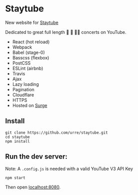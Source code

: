 # Staytube

New website for [Staytube](https://staytu.be/)

Dedicated to great full length 🎥 🎹 🎷📼 concerts on YouTube. 

* React (hot reload)
* Webpack
* Babel (stage-0)
* Basscss (flexbox)
* PostCSS
* ESLint (airbnb)
* Travis
* Ajax
* Lazy loading
* Pagination
* Cloudflare
* HTTPS
* Hosted on [Surge](https://surge.sh)

## Install

```
git clone https://github.com/urre/staytube.git
cd staytube
npm install
```

## Run the dev server:

Note:  A ``.config.js`` is needed with a valid YouTube V3 API Key

```
npm start
```

Then open [localhost:8080](http://localhost:8080/).
